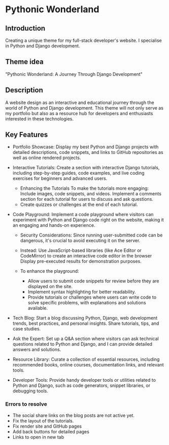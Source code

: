 # Pythonic Wonderland

## Introduction

Creating a unique theme for my full-stack developer's website. I specialise in Python and Django development.

## Theme idea

"Pythonic Wonderland: A Journey Through Django Development"

## Description

A website design as an interactive and educational journey through the world of Python and Django development. This theme will not only serve as my portfolio but also as a resource hub for developers and enthusiasts interested in these technologies.

## Key Features

- Portfolio Showcase: Display my best Python and Django projects with detailed descriptions, code snippets, and links to GitHub repositories as well as online rendered projects.

- Interactive Tutorials: Create a section with interactive Django tutorials, including step-by-step guides, code examples, and live coding exercises for beginners and advanced users.

  - Enhancing the Tutorials
To make the tutorials more engaging:
Include images, code snippets, and videos.
Implement a comments section for each tutorial for users to discuss and ask questions.
  - Create quizzes or challenges at the end of each tutorial.

- Code Playground: Implement a code playground where visitors can experiment with Python and Django code right on the website, making it an engaging and hands-on experience.
  - Security Considerations:
Since running user-submitted code can be dangerous, it's crucial to avoid executing it on the server.
  - Instead:
  Use JavaScript-based libraries (like Ace Editor or CodeMirror) to create an interactive code editor in the browser Display pre-executed results for demonstration purposes.

  - To enhance the playground:
    - Allow users to submit code snippets for review before they are displayed on the site.
    - Implement syntax highlighting for better readability.
    - Provide tutorials or challenges where users can write code to solve specific problems, with explanations and solutions available.

- Tech Blog: Start a blog discussing Python, Django, web development trends, best practices, and personal insights. Share tutorials, tips, and case studies.

- Ask the Expert: Set up a Q&A section where visitors can ask technical questions related to Python and Django, and I can provide detailed answers and solutions.

- Resource Library: Curate a collection of essential resources, including recommended books, online courses, documentation links, and relevant tools.

- Developer Tools: Provide handy developer tools or utilities related to Python and Django, such as code generators, snippet libraries, or debugging tools.

### Errors to resolve

- The social share links on the blog posts are not active yet.
- Fix the layout of the tutorials.
- Fix render site and GitHub pages
- Add back buttons for detailed pages
- Links to open in new tab
